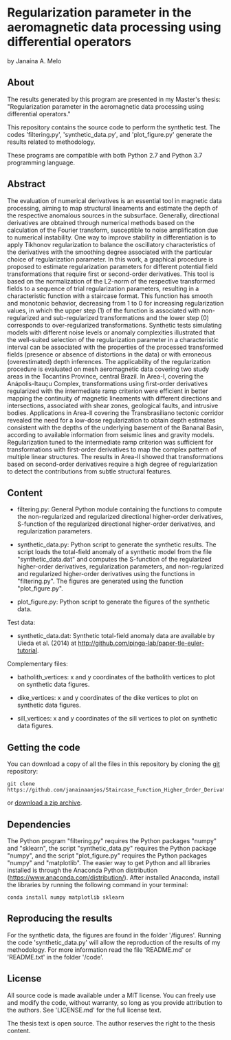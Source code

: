 # Regularization parameter in the aeromagnetic data processing using differential operators

by
Janaína A. Melo


## About

The results generated by this program are presented in my Master's thesis: "Regularization parameter in the aeromagnetic data processing using differential operators."

This repository contains the source code to perform the synthetic test. The codes 'filtering.py', 'synthetic_data.py', and 'plot_figure.py' generate the results related to methodology.

These programs are compatible with both Python 2.7 and Python 3.7 programming language.


## Abstract

The evaluation of numerical derivatives is an essential tool in magnetic data processing, aiming to map structural lineaments and estimate the depth of the respective anomalous sources in the subsurface. Generally, directional derivatives are obtained through numerical methods based on the calculation of the Fourier transform, susceptible to noise amplification due to numerical instability. One way to improve stability in differentiation is to apply Tikhonov regularization to balance the oscillatory characteristics of the derivatives with the smoothing degree associated with the particular choice of regularization parameter. In this work, a graphical procedure is proposed to estimate regularization parameters for different potential field transformations that require first or second-order derivatives. This tool is based on the normalization of the L2-norm of the respective transformed fields to a sequence of trial regularization parameters, resulting in a characteristic function with a staircase format. This function has smooth and monotonic behavior, decreasing from 1 to 0 for increasing regularization values, in which the upper step (1) of the function is associated with non-regularized and sub-regularized transformations and the lower step (0) corresponds to over-regularized transformations. Synthetic tests simulating models with different noise levels or anomaly complexities illustrated that the well-suited selection of the regularization parameter in a characteristic interval can be associated with the properties of the processed transformed fields (presence or absence of distortions in the data) or with erroneous (overestimated) depth inferences. The applicability of the regularization procedure is evaluated on mesh aeromagnetic data covering two study areas in the Tocantins Province, central Brazil. In Area-I, covering the Anápolis-Itauçu Complex, transformations using first-order derivatives regularized with the intermediate ramp criterion were efficient in better mapping the continuity of magnetic lineaments with different directions and intersections, associated with shear zones, geological faults, and intrusive bodies. Applications in Area-II covering the Transbrasiliano tectonic corridor revealed the need for a low-dose regularization to obtain depth estimates consistent with the depths of the underlying basement of the Bananal Basin, according to available information from seismic lines and gravity models. Regularization tuned to the intermediate ramp criterion was sufficient for transformations with first-order derivatives to map the complex pattern of multiple linear structures. The results in Area-II showed that transformations based on second-order derivatives require a high degree of regularization to detect the contributions from subtle structural features.


## Content

- filtering.py:
	General Python module containing the functions to compute the non-regularized and 
        regularized directional higher-order derivatives, S-function of the regularized 
	directional higher-order derivatives, and regularization parameters.
	
- synthetic_data.py:
	Python script to generate the synthetic results. The script loads the total-field 
	anomaly of a synthetic model from the file "synthetic_data.dat" and computes the 
	S-function of the regularized higher-order derivatives, regularization parameters, 
	and non-regularized and regularized higher-order derivatives using the functions 
	in "filtering.py". The figures are generated using the function "plot_figure.py".

- plot_figure.py:
	Python script to generate the figures of the synthetic data.
	
Test data:

- synthetic_data.dat:
		Synthetic total-field anomaly data are available by Uieda et al. (2014) at 
		http://github.com/pinga-lab/paper-tle-euler-tutorial.	

Complementary files:

- batholith_vertices: 
		x and y coordinates of the batholith vertices to plot on synthetic data 
                figures.

- dike_vertices: 
		x and y coordinates of the dike vertices to plot on synthetic data 
		figures.

- sill_vertices: 
		x and y coordinates of the sill vertices to plot on synthetic data 
		figures.


## Getting the code

You can download a copy of all the files in this repository by cloning the
[git](https://git-scm.com/) repository:

    git clone https://github.com/janainaanjos/Staircase_Function_Higher_Order_Derivatives.git

or [download a zip archive](https://github.com/janainaanjos/Staircase_Function_Higher_Order_Derivatives/archive/master.zip).


## Dependencies

The Python program "filtering.py" requires the Python packages "numpy" and "sklearn", the 
script "synthetic_data.py" requires the Python package "numpy", and the script "plot_figure.py" 
requires the Python packages "numpy" and "matplotlib". The easier way to get Python and all libraries 
installed is through the Anaconda Python distribution (https://www.anaconda.com/distribution/). After 
installed Anaconda, install the libraries by running the following command in your terminal:

	conda install numpy matplotlib sklearn


## Reproducing the results

For the synthetic data, the figures are found in the folder '/figures'. Running the code 'synthetic_data.py' 
will allow the reproduction of the results of my methodology. For more information read the file 'README.md'
or 'README.txt' in the folder '/code'.


## License

All source code is made available under a MIT license. You can freely use 
and modify the code, without warranty, so long as you provide attribution
to the authors. See 'LICENSE.md' for the full license text.

The thesis text is open source. The author reserves the right to the thesis 
content.
